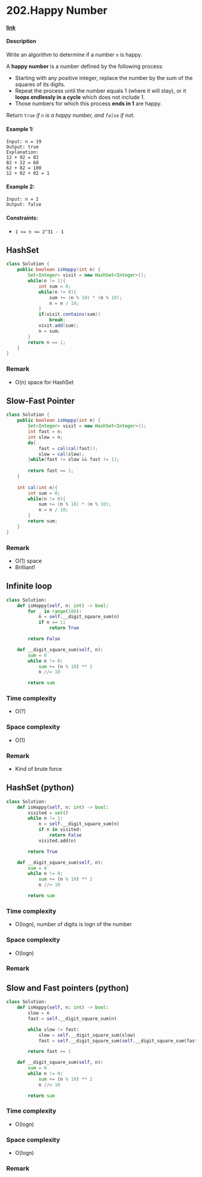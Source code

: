 # 202.Happy Number

#### [link](https://leetcode.com/problems/happy-number/)

#### Description
Write an algorithm to determine if a number `n` is happy.

A **happy number** is a number defined by the following process:

* Starting with any positive integer, replace the number by the sum of the squares of its digits.
* Repeat the process until the number equals 1 (where it will stay), or it **loops endlessly in a cycle** which does not include 1.
* Those numbers for which this process **ends in 1** are happy.

Return `true` *if `n` is a happy number, and `false` if not*.

#### Example 1:
```
Input: n = 19
Output: true
Explanation:
12 + 92 = 82
82 + 22 = 68
62 + 82 = 100
12 + 02 + 02 = 1
```
#### Example 2:
```
Input: n = 2
Output: false
```

#### Constraints:
* `1 <= n <= 2^31 - 1`

## HashSet
```java
class Solution {
    public boolean isHappy(int n) {
        Set<Integer> visit = new HashSet<Integer>();
        while(n != 1){
            int sum = 0;
            while(n != 0){
                sum += (n % 10) * (n % 10);
                n = n / 10; 
            }
            if(visit.contains(sum))
                break;
            visit.add(sum);
            n = sum;
        }
        return n == 1;
    }
}
```
### Remark
* O(n) space for HashSet

## Slow-Fast Pointer
```java
class Solution {
    public boolean isHappy(int n) {
        Set<Integer> visit = new HashSet<Integer>();
        int fast = n;
        int slow = n;
        do{
            fast = cal(cal(fast));
            slow = cal(slow);
        }while(fast != slow && fast != 1);
        
        return fast == 1;
    }
    
    int cal(int n){
        int sum = 0;
        while(n != 0){
            sum += (n % 10) * (n % 10);
            n = n / 10; 
        }
        return sum;
    }
}
```
### Remark
* O(1) space
* Brilliant!

## Infinite loop
```python
class Solution:
    def isHappy(self, n: int) -> bool:
        for _ in range(100):
            n = self.__digit_square_sum(n)
            if n == 1:
                return True

        return False

    def __digit_square_sum(self, n):
        sum = 0
        while n != 0:
            sum += (n % 10) ** 2
            n //= 10

        return sum
```
### Time complexity
* O(?)
### Space complexity
* O(1)
### Remark
* Kind of brute force

## HashSet (python)
```python
class Solution:
    def isHappy(self, n: int) -> bool:
        visited = set()
        while n != 1:
            n = self.__digit_square_sum(n)
            if n in visited:
                return False
            visited.add(n)

        return True

    def __digit_square_sum(self, n):
        sum = 0
        while n != 0:
            sum += (n % 10) ** 2
            n //= 10

        return sum
```
### Time complexity
* O(logn), number of digits is logn of the number
### Space complexity
* O(logn) 
### Remark

## Slow and Fast pointers (python)
```python
class Solution:
    def isHappy(self, n: int) -> bool:
        slow = n
        fast = self.__digit_square_sum(n)

        while slow != fast:
            slow = self.__digit_square_sum(slow)
            fast = self.__digit_square_sum(self.__digit_square_sum(fast))

        return fast == 1

    def __digit_square_sum(self, n):
        sum = 0
        while n != 0:
            sum += (n % 10) ** 2
            n //= 10

        return sum
```
### Time complexity
* O(logn)
### Space complexity
* O(logn) 
### Remark